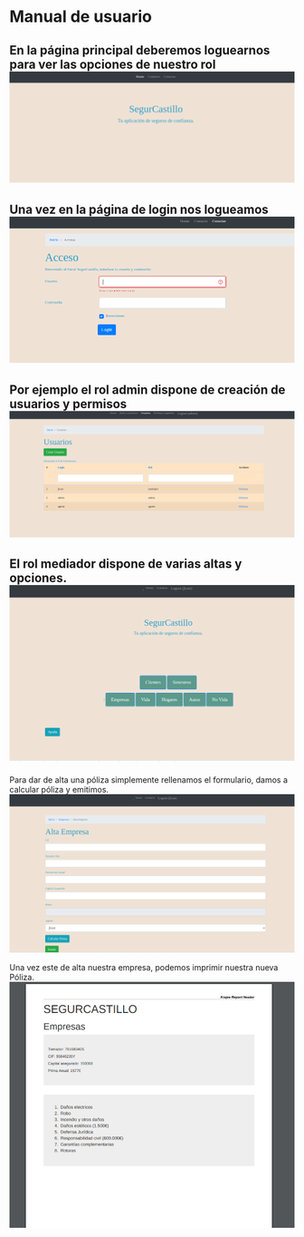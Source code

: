 # Manual de usuario

En la página principal deberemos loguearnos para ver las opciones de nuestro rol
![](./images/logueo.png)
---

Una vez en la página de login nos logueamos
![](./images/loguearte.png)
---
Por ejemplo el rol admin dispone de creación de usuarios y permisos
![](./images/admin.png)
---
El rol mediador dispone de varias altas y opciones.
![](./images/mediador.png)
---
Para dar de alta una póliza simplemente rellenamos el formulario, damos a calcular póliza y emitimos.
![](./images/altaempresa.png)

Una vez este de alta nuestra empresa, podemos imprimir nuestra nueva Póliza.
![](./images/poliza.png)

